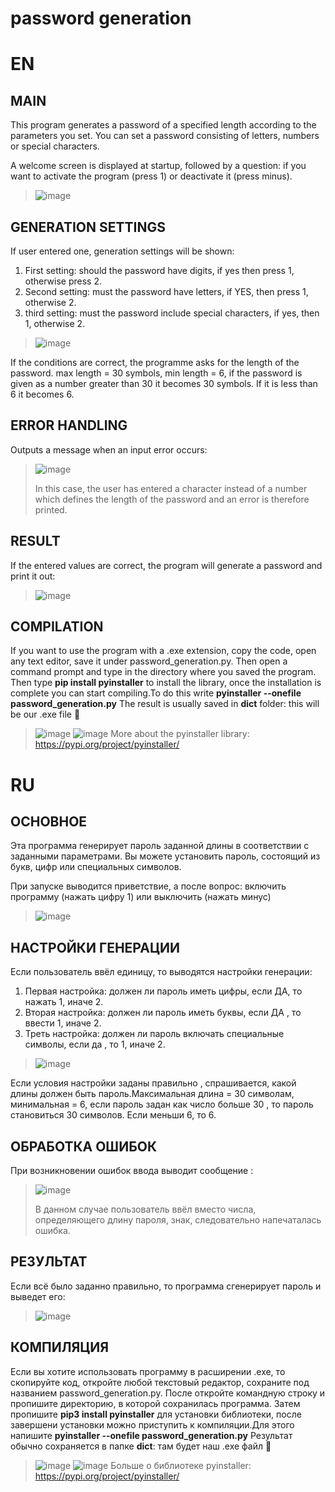 # password generation
EN
=======
MAIN
---
This program generates a password of a specified length according to the parameters you set.
You can set a password consisting of letters, numbers or special characters.

A welcome screen is displayed at startup, followed by a question: if you want to activate the program (press 1) or deactivate it (press minus).
>![image](https://user-images.githubusercontent.com/79650307/211566206-547f8a60-45ae-427d-9926-ab05bf7d4e7c.png)

GENERATION SETTINGS
---
If user entered one, generation settings will be shown:
1. First setting: should the password have digits, if yes then press 1, otherwise press 2.
2. Second setting: must the password have letters, if YES, then press 1, otherwise 2.
3. third setting: must the password include special characters, if yes, then 1, otherwise 2.



>![image](https://user-images.githubusercontent.com/79650307/211565999-accafe75-364e-4214-a910-34c8c127c18c.png)

If the conditions are correct, the programme asks for the length of the password. max length = 30 symbols, min length = 6, if the password is given as a number greater than 30 it becomes 30 symbols. If it is less than 6 it becomes 6.

ERROR HANDLING
-----
Outputs a message when an input error occurs:
>![image](https://user-images.githubusercontent.com/79650307/211568358-1993f941-d21b-4080-a6b0-ef8c7691c27e.png)
>
>In this case, the user has entered a character instead of a number which defines the length of the password and an error is therefore printed.

RESULT
---
If the entered values are correct, the program will generate a password and print it out:
>![image](https://user-images.githubusercontent.com/79650307/211569000-e4b0deb5-62a0-4cf6-93a4-a9cf3c1b9ea6.png)

COMPILATION
---
If you want to use the program with a .exe extension, copy the code, open any text editor, save it under password_generation.py. Then open a command prompt and type in the directory where you saved the program.
Then type **pip install pyinstaller** to install the library, once the installation is complete you can start compiling.To do this write **pyinstaller --onefile password_generation.py** 
The result is usually saved in **dict** folder: this will be our .exe file 🐍
>![image](https://user-images.githubusercontent.com/79650307/211572138-c7c60d1e-bab2-4c5e-9a89-ca350c232012.png)
>![image](https://user-images.githubusercontent.com/79650307/211572373-cf60a7e7-bcf5-4dc2-a4d5-27f0430c9187.png)
>More about the pyinstaller library: https://pypi.org/project/pyinstaller/



RU
=======
ОСНОВНОЕ
---
Эта программа генерирует пароль заданной длины в соответствии с заданными параметрами.
Вы можете установить пароль, состоящий из букв, цифр или специальных символов.

При запуске выводится приветствие, а после вопрос: включить программу (нажать цифру 1) или выключить (нажать минус)
>![image](https://user-images.githubusercontent.com/79650307/211566206-547f8a60-45ae-427d-9926-ab05bf7d4e7c.png)

НАСТРОЙКИ ГЕНЕРАЦИИ
---
Если пользователь ввёл единицу, то выводятся настройки генерации:
1. Первая настройка: должен ли пароль иметь цифры, если ДА, то нажать 1, иначе 2.
2. Вторая настройка: должен ли пароль иметь буквы, если ДА , то ввести 1, иначе 2.
3. Треть настройка: должен ли пароль включать специальные символы, если да , то 1, иначе 2.



>![image](https://user-images.githubusercontent.com/79650307/211565999-accafe75-364e-4214-a910-34c8c127c18c.png)

Если условия настройки заданы правильно , спрашивается, какой длины должен быть пароль.Максимальная длина = 30 символам, минимальная = 6, если пароль задан как число больше 30 , то пароль становиться 30 символов. Если  меньши 6, то 6.

ОБРАБОТКА ОШИБОК
-----
При возникновении ошибок ввода выводит сообщение :
>![image](https://user-images.githubusercontent.com/79650307/211568358-1993f941-d21b-4080-a6b0-ef8c7691c27e.png)
>
>В данном случае пользователь ввёл вместо числа, определяющего длину пароля, знак, следовательно напечаталась ошибка.

РЕЗУЛЬТАТ
---
Если всё было заданно правильно, то программа сгенерирует пароль и выведет его:
>![image](https://user-images.githubusercontent.com/79650307/211569000-e4b0deb5-62a0-4cf6-93a4-a9cf3c1b9ea6.png)

КОМПИЛЯЦИЯ
---
Если вы хотите использовать программу  в расширении .exe, то скопируйте код, откройте любой текстовый редактор, сохраните под названием password_generation.py. После откройте командную строку и пропишите директорию, в которой сохранилась программа.
Затем пропишите **pip3 install pyinstaller** для установки библиотеки, после завершени установки можно приступить к компиляции.Для этого напишите **pyinstaller --onefile password_generation.py** 
Результат обычно сохраняется в папке **dict**: там будет наш .exe файл 🐍
>![image](https://user-images.githubusercontent.com/79650307/211572138-c7c60d1e-bab2-4c5e-9a89-ca350c232012.png)
>![image](https://user-images.githubusercontent.com/79650307/211572373-cf60a7e7-bcf5-4dc2-a4d5-27f0430c9187.png)
>Больше о библиотеке pyinstaller: https://pypi.org/project/pyinstaller/
